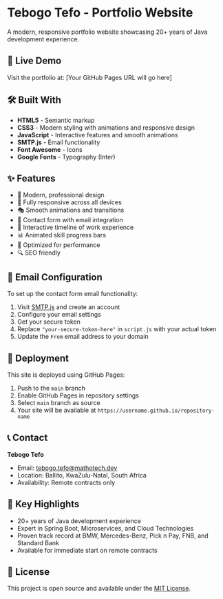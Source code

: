 # Tebogo Tefo - Portfolio Website

A modern, responsive portfolio website showcasing 20+ years of Java development experience.

## 🚀 Live Demo

Visit the portfolio at: [Your GitHub Pages URL will go here]

## 🛠️ Built With

- **HTML5** - Semantic markup
- **CSS3** - Modern styling with animations and responsive design
- **JavaScript** - Interactive features and smooth animations
- **SMTP.js** - Email functionality
- **Font Awesome** - Icons
- **Google Fonts** - Typography (Inter)

## ✨ Features

- 🎨 Modern, professional design
- 📱 Fully responsive across all devices
- 🎭 Smooth animations and transitions
- 📧 Contact form with email integration
- 🔄 Interactive timeline of work experience
- 📊 Animated skill progress bars
- 🎯 Optimized for performance
- 🔍 SEO friendly

## 📧 Email Configuration

To set up the contact form email functionality:

1. Visit [SMTP.js](https://smtpjs.com/) and create an account
2. Configure your email settings
3. Get your secure token
4. Replace `"your-secure-token-here"` in `script.js` with your actual token
5. Update the `From` email address to your domain

## 🚀 Deployment

This site is deployed using GitHub Pages:

1. Push to the `main` branch
2. Enable GitHub Pages in repository settings
3. Select `main` branch as source
4. Your site will be available at `https://username.github.io/repository-name`

## 📞 Contact

**Tebogo Tefo**
- Email: tebogo.tefo@mathotech.dev
- Location: Ballito, KwaZulu-Natal, South Africa
- Availability: Remote contracts only

## 🎯 Key Highlights

- 20+ years of Java development experience
- Expert in Spring Boot, Microservices, and Cloud Technologies
- Proven track record at BMW, Mercedes-Benz, Pick n Pay, FNB, and Standard Bank
- Available for immediate start on remote contracts

## 📄 License

This project is open source and available under the [MIT License](LICENSE).